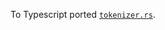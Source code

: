 To Typescript ported [`tokenizer.rs`](https://github.com/RazrFalcon/roxmltree/blob/master/src/tokenizer.rs).